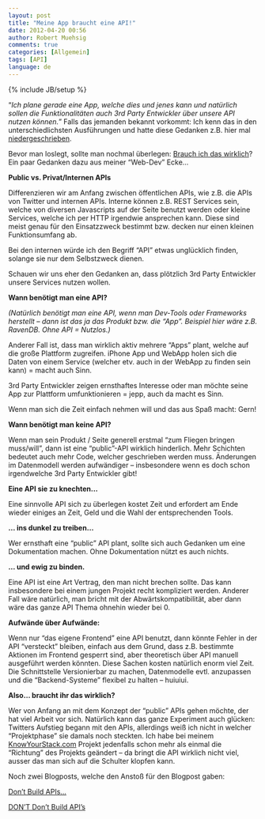 ```yaml
---
layout: post
title: "Meine App braucht eine API!"
date: 2012-04-20 00:56
author: Robert Muehsig
comments: true
categories: [Allgemein]
tags: [API]
language: de
---
```

{% include JB/setup %}
<p>“<em>Ich plane gerade eine App, welche dies und jenes kann und natürlich sollen die Funktionalitäten auch 3rd Party Entwickler über unsere API nutzen können.</em>” Falls das jemanden bekannt vorkommt: Ich kenn das in den unterschiedlichsten Ausführungen und hatte diese Gedanken z.B. hier mal <a href="{{BASE_PATH}}/2008/08/13/howtocode-readyou-evolution-der-architektur/">niedergeschrieben</a>. </p> <p>Bevor man loslegt, sollte man nochmal überlegen: <a href="{{BASE_PATH}}/2011/11/27/pragmatische-softwareentwicklung/">Brauch ich das wirklich</a>? Ein paar Gedanken dazu aus meiner “Web-Dev” Ecke…</p> <p><strong>Public vs. Privat/Internen APIs</strong></p> <p>Differenzieren wir am Anfang zwischen öffentlichen APIs, wie z.B. die APIs von Twitter und internen APIs. Interne können z.B. REST Services sein, welche von diversen Javascripts auf der Seite benutzt werden oder kleine Services, welche ich per HTTP irgendwie ansprechen kann. Diese sind meist genau für den Einsatzzweck bestimmt bzw. decken nur einen kleinen Funktionsumfang ab.</p> <p>Bei den internen würde ich den Begriff “API” etwas unglücklich finden, solange sie nur dem Selbstzweck dienen.&nbsp; </p> <p>Schauen wir uns eher den Gedanken an, dass plötzlich 3rd Party Entwickler unsere Services nutzen wollen.</p>   <p><strong>Wann benötigt man eine API?</strong></p> <p><em>(Natürlich benötigt man eine API, wenn man Dev-Tools oder Frameworks herstellt – dann ist das ja das Produkt bzw. die “App”. Beispiel hier wäre z.B. RavenDB. Ohne API = Nutzlos.)</em></p> <p>Anderer Fall ist, dass man wirklich aktiv mehrere “Apps” plant, welche auf die große Plattform zugreifen. iPhone App und WebApp holen sich die Daten von einem Service (welcher etv. auch in der WebApp zu finden sein kann) = macht auch Sinn.</p> <p>3rd Party Entwickler zeigen ernsthaftes Interesse oder man möchte seine App zur Plattform umfunktionieren = jepp, auch da macht es Sinn.</p> <p>Wenn man sich die Zeit einfach nehmen will und das aus Spaß macht: Gern!</p> <p><strong>Wann benötigt man keine API?</strong></p> <p>Wenn man sein Produkt / Seite generell erstmal “zum Fliegen bringen muss/will”, dann ist eine “public”-API wirklich hinderlich. Mehr Schichten bedeutet auch mehr Code, welcher geschrieben werden muss. Änderungen im Datenmodell werden aufwändiger – insbesondere wenn es doch schon irgendwelche 3rd Party Entwickler gibt!</p> <p><strong>Eine API sie zu knechten…</strong></p> <p>Eine sinnvolle API sich zu überlegen kostet Zeit und erfordert am Ende wieder einiges an Zeit, Geld und die Wahl der entsprechenden Tools.</p> <p><strong>… ins dunkel zu treiben…</strong></p> <p>Wer ernsthaft eine “public” API plant, sollte sich auch Gedanken um eine Dokumentation machen. Ohne Dokumentation nützt es auch nichts.</p> <p><strong>… und ewig zu binden.</strong></p> <p>Eine API ist eine Art Vertrag, den man nicht brechen sollte. Das kann insbesondere bei einem jungen Projekt recht kompliziert werden. Anderer Fall wäre natürlich, man bricht mit der Abwärtskompatibilität, aber dann wäre das ganze API Thema ohnehin wieder bei 0. </p> <p><strong>Aufwände über Aufwände:</strong></p> <p>Wenn nur “das eigene Frontend” eine API benutzt, dann könnte Fehler in der API “versteckt” bleiben, einfach aus dem Grund, dass z.B. bestimmte Aktionen im Frontend gesperrt sind, aber theoretisch über API manuell ausgeführt werden könnten. Diese Sachen kosten natürlich enorm viel Zeit. Die Schnittstelle Versionierbar zu machen, Datenmodelle evtl. anzupassen und die “Backend-Systeme” flexibel zu halten – huiuiui. </p> <p><strong>Also… braucht ihr das wirklich?</strong></p> <p>Wer von Anfang an mit dem Konzept der “public” APIs gehen möchte, der hat viel Arbeit vor sich. Natürlich kann das ganze Experiment auch glücken: Twitters Aufstieg begann mit den APIs, allerdings weiß ich nicht in welcher “Projektphase” sie damals noch steckten. Ich habe bei meinem <a href="http://www.knowyourstack.com/">KnowYourStack.com</a> Projekt jedenfalls schon mehr als einmal die “Richtung” des Projekts geändert – da bringt die API wirklich nicht viel, ausser das man sich auf die Schulter klopfen kann. </p> <p>Noch zwei Blogposts, welche den Anstoß für den Blogpost gaben:</p> <p><a href="http://ceklog.kindel.com/2012/04/18/dont-build-apis/">Don’t Build APIs…</a></p> <p><a href="http://blog.jamiesonbecker.com/post/21357486997/dont-dont-build-apis">DON’T Don’t Build API’s</a></p>
